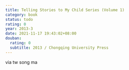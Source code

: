 ```yaml
---
title: Telling Stories to My Child Series (Volume 1)
category: book
status: todo
rating: 0
year: 2013-3
date: 2021-11-17 19:43:02+08:00
douban:
  rating: 0
  subtitle: 2013 / Chongqing University Press
---
```


via tw song ma
